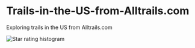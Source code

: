 # Trails-in-the-US-from-Alltrails.com
Exploring trails in the US from Alltrails.com


![Star rating histogram](https://github.com/limeunhee/Trails-in-the-US-from-Alltrails.com/blob/main/images/star_rating_histogram.png)
